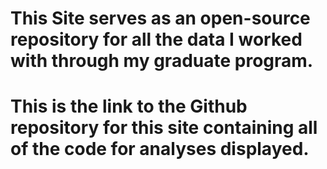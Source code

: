 # This Site serves as an open-source repository for all the data I worked with through my graduate program.

# This is the link to the Github repository for this site containing all of the code for analyses displayed.